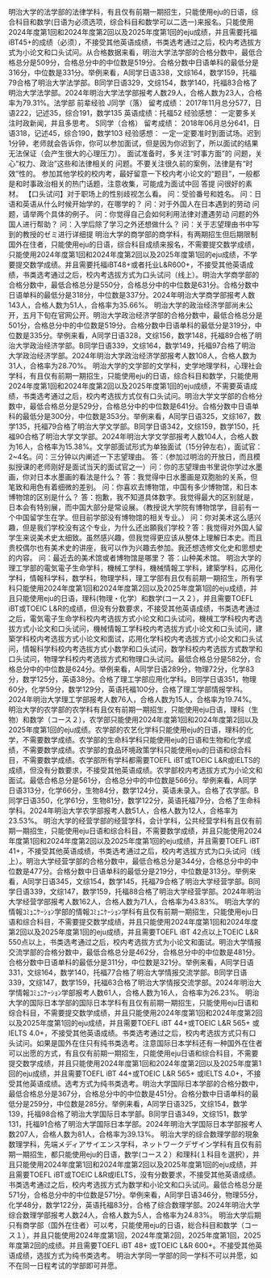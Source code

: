 明治大学的法学部的法律学科，有且仅有前期一期招生，只能使用eju的日语，综合科目和数学(日语为必须选项，综合科目和数学可以二选一)来报名。只能使用2024年度第1回和2024年度第2回以及2025年度第1回的eju成绩，并且需要托福iBT45+的成绩（必须），不接受其他英语成绩，书类选考通过之后，校内考选拔方式为小论文和口头试问。从合格数据来看，明治大学法学部的合格分数中，最低合格总分是509分，合格总分中的中位数是519分。合格分数中日语单科的最低分是316分，中位数是331分。举例来看，A同学日语338，文综164，数学159，托福79合格了明治大学法学部。B同学日语329，文综154，数学140，托福83合格了明治大学法学部。2024年明治大学法学部报考人数29人，合格人数为23人，合格率为79.31%。法学部
前辈经验
J同学（落）
留考成绩：
2017年11月总分577，日语222，记述35，综合191，数学135
英语成绩：托福52
经验感想：
一定要多关注时政新闻，并且多思考。
S同学（合格）
留考成绩：
2018年06月总分641，日语318，记述45，综合190，数学103
经验感想：
一定一定要准时到面试场。迟到1分钟，老师就会告诉你，你可以参加面试，但是因为你迟到了，所以面试的结果无法保证（会产生很大的心理压力）。  面试准备时，多关注“时事方面”的
问题，关心“权力、政治”这些和法律相关的
问题。不要关注很久前的案例，法律是有“时效”性的。  参加其他学校的校内考，最好留意一下校内考小论文的“题目”，一般都是和时事政治相关的热门话题，注意收集，可能成为面试中回
答提
问很好的素材。
【口头试问】对于职场上的性别歧视怎么看。
问：受验番号和姓名。
问：日语和英语从什么时候开始学的，在哪学的？
问：对于外国人在日本遇到的劳动
问题，请举两个具体的例子。
问：你觉得自己会如何利用法律对遭遇劳动
问题的外国人进行帮助？
问：入学后除了学习之外还想做什么？
问：关于志望理由书中写到的教授的ゼミ进行详细提
明治大学的商学部的商学科，有两期招生但后期限制国外在住者，只能使用eju的日语，综合科目成绩来报名，不需要提交数学成绩，只能使用2024年度第1回和2024年度第2回以及2025年度第1回的eju成绩，不学要提交数学成绩。并且需要托福iBT48+或者托业L&R600+，不接受其他英语成绩，书类选考通过之后，校内考选拔方式为口头试问（线上）。明治大学商学部的合格分数中，最低合格总分是550分，合格总分中的中位数是631分。合格分数中日语单科的最低分是318分，中位数是337分。2024年明治大学商学部报考人数143人，合格人数为51人，合格率为35.66%。
明治大学的政治经济学部尚未公开，五月下旬在官网公开。明治大学政治经济学部的合格分数中，最低合格总分是501分，合格总分中的中位数是519分。合格分数中日语单科的最低分是319分，中位数是335分。举例来看，A同学日语328，文综156，数学148，托福89合格了明治大学政治经济学部。B同学日语339，文综164，数学149，托福97合格了明治大学政治经济学部。2024年明治大学政治经济学部报考人数108人，合格人数为31人，合格率为28.70%。
明治大学的文学部的文学科，史学地理学科，心理社会学科，有且仅有前期一期招生，只能使用eju的日语，综合科目和数学，只能使用2024年度第1回和2024年度第2回以及2025年度第1回的eju成绩，不需要英语成绩，书类选考通过之后，校内考选拔方式仅有口头试问。明治大学文学部的合格分数中，最低合格总分是529分，合格总分中的中位数是641分。合格分数中日语单科的最低分是300分，中位数是353分。举例来看，A同学日语325，文综167，数学135，托福79合格了明治大学文学部。B同学日语342，文综159，数学150，托福90合格了明治大学文学部。2024年明治大学文学部报考人数104人，合格人数为16人，合格率为15.38%。文学部面试形式为单独面试（15分钟左右），面试官：2~4名。问：三分钟以内阐述一下志望理由。  答：（参加过明治的开放日，而且模拟授课的老师刚好是面试当天的面试官之一）问：你的志望理由书里说你学过水墨画，你对日本水墨画的看法是什么？ 答：我觉得中日水墨画是双胞胎的关系，但笔致和用色有着细微的差别。 问：你喜欢去博物馆，中国有多少博物馆，和日本博物馆的区别是什么？ 答：抱歉，我不知道具体数字。我觉得最大的区别就是，日本会有特别展，而中国大部分是常设展。（教授说大学院有博物馆学，目前有一个中国留学生在学。但目前学部没有博物馆的相关专业。） 问：你对美术这么感兴趣，但是我们学校没有这个专业，为什么还出願我们学校？答：我觉得对外国人留学生来说美术史太细致。虽然感兴趣，但我觉得更应该从整体上理解日本史。而且贵校偶尔也有美术史的讲座，我可以作为兴趣去参加。我还想选修文化史和思想史的内容。
问：最近去的美术馆或者博物馆是哪里？ 答：山种美术馆。
明治大学的理工学部的電気電子生命学科，機械工学科，機械情報工学科，建築学科，応用化学科，情報科学科，数学科，物理学科，理工学部有且仅有前期一期招生，所有学科只能使用2024年度第1回和2024年度第2回以及2025年度第1回的eju成绩，并且只能使用eju的日语，理科(物理・化学）和数学(コース２），并且需要TOEFL iBT或TOEIC L&R的成绩，但没有分数要求，不接受其他英语成绩，书类选考通过之后，電気電子生命学科校内考选拔方式小论文和口头试问，機械工学科校内考选拔方式小论文和口头试问，機械情報工学科校内考选拔方式小论文和口头试问，建築学科校内考选拔方式小论文和面试，応用化学科校内考选拔方式小论文和口头试问，情報科学科校内考选拔方式小数学和口头试问，数学科校内考选拔方式数学和口头试问，物理学科校内考选拔方式和物理口头试问。最低合格总分是582分，合格总分中的中位数是624分。举例来看，A同学日语289分，物理72分，化学83分，数学125分，英语38分。合格了理工学部应用化学科。B同学日语351，物理60分，化学59分，数学129分，英语托福100分，合格了理工学部情报学科。2024年明治大学理工学部报考人数76人，合格人数为15人，合格率为19.74%。
明治大学的农学部的农学科有且仅有前期一期招生，只能使用eju日语，理科（生物）和数学（コース２），农学部只能使用2024年度第1回和2024年度第2回以及2025年度第1回的eju成绩。农学部的农艺化学科只能使用eju的日语，理科的化学，不需要数学成绩。农学部的生命科学科只能使用eju的日语和生物和化学成绩，不需要数学成绩。农学部的食品环境政策学科只能使用eju的日语和综合科目，不需要数学成绩。农学部所有学科都需要TOEFL iBT或TOEIC L&R或IELTS的成绩，但没有分数要求，不接受其他英语成绩。农学部校内考选拔方式为小论文和面试。最低合格总分是561分，合格总分中的中位数是566分。举例来看，A同学日语313分，化学66分，生物84分，数学124分，英语未录入。合格了农学部。B同学日语350，化学61分，生物81分，数学122分，英语托福79分，合格了生命科学科。2024年明治大学农学部报考人数51人，合格人数为12人，合格率为23.53%。
明治大学的经营学部的经营学科，会计学科，公共经营学科有且仅有前期一期招生，只能使用eju日语和综合科目，不需要数学成绩，并且只能使用2024年度第1回和2024年度第2回以及2025年度第1回的eju成绩，并且需要TOEFL iBT 41+，不接受其他英语成绩，书类选考通过之后，校内考选拔方式为口头试问（线上）。明治大学经营学部的合格分数中，最低合格总分是344分，合格总分中的中位数是477分。合格分数中日语单科的最低分是219分，中位数是313分。举例来看，A同学日语345，文综154，数学145，托福79合格了明治大学经营学部。B同学日语339，文综147，数学159，托福88合格了明治大学经营学部。2024年明治大学经营学部报考人数162人，合格人数为71人，合格率为43.83%。
明治大学的情報ｺﾐｭﾆｹｰｼｮﾝ学部的情報ｺﾐｭﾆｹｰｼｮﾝ学科有且仅有前期一期招生，只能使用eju日语和综合科目，不需要提交数学成绩，并且只能使用2024年度第1回和2024年度第2回以及2025年度第1回的eju成绩，并且需要TOEFL iBT 42点以上TOEIC L&R 550点以上，书类选考通过之后，校内考选拔方式为小论文和面试。明治大学情报交流学部的合格分数中，最低合格总分是462分，合格总分中的中位数是481分。合格分数中日语单科的最低分是311分，中位数是321分。举例来看，A同学日语331，文综164，数学140，托福77合格了明治大学情报交流学部。B同学日语339，文综147，数学159，托福63合格了明治大学情报交流学部。2024年明治大学情報ｺﾐｭﾆｹｰｼｮﾝ学部报考人数61人，合格人数为16人，合格率为26.23%。
明治大学的国际日本学部的国际日本学科有且仅有前期一期招生，只能使用eju日语和综合科目，不需要提交数学成绩，并且只能使用2024年度第1回和2024年度第2回以及2025年度第1回的eju成绩，并且需要TOEFL iBT 44+或TOEIC L&R 565+ 或IELTS 4.0+，不接受其他英语成绩。书类选考通过之后，校内考选拔方式只有口头试问。如果是国外在住只有纯书类选考。注意国际日本学科还有一种国外在住者可以出愿的方式，有且仅有前期一期招生，只能使用eju日语和综合科目，不需要提交数学成绩，并且只能使用2024年度第1回和2024年度第2回以及2025年度第1回的eju成绩，并且需要TOEFL iBT 44+或TOEIC L&R 565+ 或IELTS 4.0+，不接受其他英语成绩。选考方式为纯书类选考。明治大学国际日本学部的合格分数中，最低合格总分是367分，合格总分中的中位数是451分。合格分数中日语单科的最低分是259分，中位数是285分。举例来看，A同学日语325，文综154，数学139，托福98合格了明治大学国际日本学部。B同学日语349，文综151，数学131，托福91合格了明治大学国际日本学部。2024年明治大学国际日本学部报考人数207人，合格人数为81人，合格率为39.13%。
明治大学的综合数理学部的現象数理学科，先端メディアサイエンス学科，ネットワークデザイン学科有且仅有前期一期招生，都只能使用eju的日语，数学(コース２）和理科(１科目を選択），并且只能使用2024年度第1回和2024年度第2回以及2025年度第1回的eju成绩，并且需要TOEFL iBT或TOEIC L&R或IELTS，没有分数要求，不接受其他英语成绩。书类选考通过之后，校内考选拔方式为数学和小论文和口头试问。最低合格总分是571分，合格总分中的中位数是571分。举例来看，A同学日语346分，物理55分，化学48分，数学122分，英语托福83分，合格了综合数理学部。2024年明治大学综合数理学部报考人数24人，合格人数为5人，合格率为24.83%。
明治大学后期只有商学部（国外在住者）可以考，只能使用eju的日语，総合科目和数学（コース１），并且只能使用2024年度第1回，2024年度第2回，2025年度第1回，2025年度第2回的成绩。并且需要TOEFL iBT 48+ 或TOEIC L&R 600+。不接受其他英语成绩，选拔方式为纯书类选考。
明治大学同一学部的同一学科不可以并愿，如不在同一日程考试的学部即可并愿。